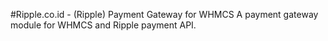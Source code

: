 #Ripple.co.id - (Ripple) Payment Gateway for WHMCS
A payment gateway module for WHMCS and Ripple payment API.
